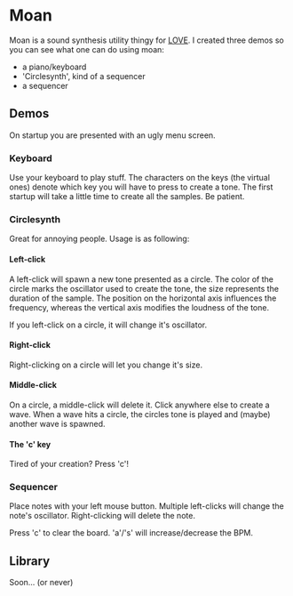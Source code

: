 # Moan #

Moan is a sound synthesis utility thingy for [LOVE](http://www.love2d.org).
I created three demos so you can see what one can do using moan:

* a piano/keyboard
* 'Circlesynth', kind of a sequencer
* a sequencer

## Demos ##
On startup you are presented with an ugly menu screen.


### Keyboard ###
Use your keyboard to play stuff. The characters on the keys (the virtual ones)
denote which key you will have to press to create a tone.
The first startup will take a little time to create all the samples. Be patient.


### Circlesynth ###
Great for annoying people.
Usage is as following:

#### Left-click ####
A left-click will spawn a new tone presented as a circle. The color of the
circle marks the oscillator used to create the tone, the size represents 
the duration of the sample.
The position on the horizontal axis influences the frequency, whereas the 
vertical axis modifies the loudness of the tone.

If you left-click on a circle, it will change it's oscillator.

#### Right-click ####
Right-clicking on a circle will let you change it's size.

#### Middle-click ####
On a circle, a middle-click will delete it. Click anywhere else to create a 
wave. When a wave hits a circle, the circles tone is played and (maybe) 
another wave is spawned.

#### The 'c' key ####
Tired of your creation? Press 'c'!


### Sequencer ###
Place notes with your left mouse button. Multiple left-clicks will change
the note's oscillator. Right-clicking will delete the note.

Press 'c' to clear the board.
'a'/'s' will increase/decrease the BPM.

## Library ##
Soon... (or never)

